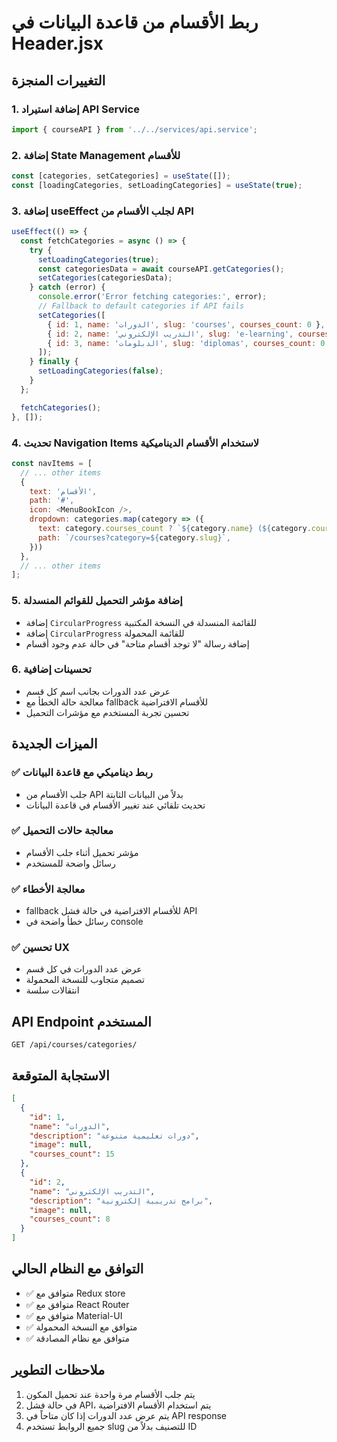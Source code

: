 # ربط الأقسام من قاعدة البيانات في Header.jsx

## التغييرات المنجزة

### 1. إضافة استيراد API Service
```javascript
import { courseAPI } from '../../services/api.service';
```

### 2. إضافة State Management للأقسام
```javascript
const [categories, setCategories] = useState([]);
const [loadingCategories, setLoadingCategories] = useState(true);
```

### 3. إضافة useEffect لجلب الأقسام من API
```javascript
useEffect(() => {
  const fetchCategories = async () => {
    try {
      setLoadingCategories(true);
      const categoriesData = await courseAPI.getCategories();
      setCategories(categoriesData);
    } catch (error) {
      console.error('Error fetching categories:', error);
      // Fallback to default categories if API fails
      setCategories([
        { id: 1, name: 'الدورات', slug: 'courses', courses_count: 0 },
        { id: 2, name: 'التدريب الإلكتروني', slug: 'e-learning', courses_count: 0 },
        { id: 3, name: 'الدبلومات', slug: 'diplomas', courses_count: 0 },
      ]);
    } finally {
      setLoadingCategories(false);
    }
  };

  fetchCategories();
}, []);
```

### 4. تحديث Navigation Items لاستخدام الأقسام الديناميكية
```javascript
const navItems = [
  // ... other items
  { 
    text: 'الأقسام', 
    path: '#',
    icon: <MenuBookIcon />,
    dropdown: categories.map(category => ({
      text: category.courses_count ? `${category.name} (${category.courses_count})` : category.name,
      path: `/courses?category=${category.slug}`,
    }))
  },
  // ... other items
];
```

### 5. إضافة مؤشر التحميل للقوائم المنسدلة
- إضافة `CircularProgress` للقائمة المنسدلة في النسخة المكتبية
- إضافة `CircularProgress` للقائمة المحمولة
- إضافة رسالة "لا توجد أقسام متاحة" في حالة عدم وجود أقسام

### 6. تحسينات إضافية
- عرض عدد الدورات بجانب اسم كل قسم
- معالجة حالة الخطأ مع fallback للأقسام الافتراضية
- تحسين تجربة المستخدم مع مؤشرات التحميل

## الميزات الجديدة

### ✅ ربط ديناميكي مع قاعدة البيانات
- جلب الأقسام من API بدلاً من البيانات الثابتة
- تحديث تلقائي عند تغيير الأقسام في قاعدة البيانات

### ✅ معالجة حالات التحميل
- مؤشر تحميل أثناء جلب الأقسام
- رسائل واضحة للمستخدم

### ✅ معالجة الأخطاء
- fallback للأقسام الافتراضية في حالة فشل API
- رسائل خطأ واضحة في console

### ✅ تحسين UX
- عرض عدد الدورات في كل قسم
- تصميم متجاوب للنسخة المحمولة
- انتقالات سلسة

## API Endpoint المستخدم
```
GET /api/courses/categories/
```

## الاستجابة المتوقعة
```json
[
  {
    "id": 1,
    "name": "الدورات",
    "description": "دورات تعليمية متنوعة",
    "image": null,
    "courses_count": 15
  },
  {
    "id": 2,
    "name": "التدريب الإلكتروني",
    "description": "برامج تدريبية إلكترونية",
    "image": null,
    "courses_count": 8
  }
]
```

## التوافق مع النظام الحالي
- ✅ متوافق مع Redux store
- ✅ متوافق مع React Router
- ✅ متوافق مع Material-UI
- ✅ متوافق مع النسخة المحمولة
- ✅ متوافق مع نظام المصادقة

## ملاحظات التطوير
1. يتم جلب الأقسام مرة واحدة عند تحميل المكون
2. في حالة فشل API، يتم استخدام الأقسام الافتراضية
3. يتم عرض عدد الدورات إذا كان متاحاً في API response
4. جميع الروابط تستخدم slug للتصنيف بدلاً من ID
